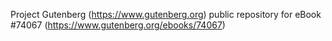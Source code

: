 Project Gutenberg (https://www.gutenberg.org) public repository for eBook #74067 (https://www.gutenberg.org/ebooks/74067)
